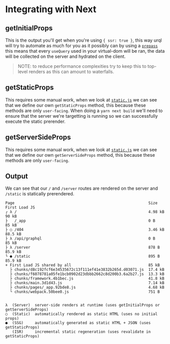 # Integrating with Next

## getInitialProps

This is the output you'll get when you're using `{ ssr: true }`, this way urql will try to automate
as much for you as it possibly can by using a [`prepass`](https://github.com/FormidableLabs/react-ssr-prepass)
this means that every `useQuery` used in your virtual-dom will be ran, the data will be collected on the server
and hydrated on the client.

> NOTE: to reduce performance complexities try to keep this to top-level renders as this can amount to waterfalls.

## getStaticProps

This requires some manual work, when we look at [`static.js`](./pages/static.js) we can see that we define our own
`getStaticProps` method, this because these methods are only `user-facing`. When doing a `yarn next build` we'll need to
ensure that the server we're targetting is running so we can successfully execute the static prerender.

## getServerSideProps

This requires some manual work, when we look at [`static.js`](./pages/server.js) we can see that we define our own
`getServerSideProps` method, this because these methods are only `user-facing`.

## Output

We can see that our `/` and `/server` routes are rendered on the server and `/static` is statically prerendered.

```
Page                                                           Size     First Load JS
┌ λ /                                                          4.98 kB          90 kB
├   /_app                                                      0 B              85 kB
├ ○ /404                                                       3.46 kB        88.5 kB
├ λ /api/graphql                                               0 B              85 kB
├ λ /server                                                    878 B          85.9 kB
└ ● /static                                                    895 B          85.9 kB
+ First Load JS shared by all                                  85 kB
  ├ chunks/d8c192fcf6e34535672c13f111ef41e3832b265d.d03071.js  17.4 kB
  ├ chunks/f6078781a05fe1bcb0902d23dbbb2662c8d200b3.6a2b27.js  13.3 kB
  ├ chunks/framework.4b1bec.js                                 41.8 kB
  ├ chunks/main.3d1d43.js                                      7.14 kB
  ├ chunks/pages/_app.92bde8.js                                4.68 kB
  └ chunks/webpack.50bee0.js                                   751 B


λ  (Server)  server-side renders at runtime (uses getInitialProps or getServerSideProps)
○  (Static)  automatically rendered as static HTML (uses no initial props)
●  (SSG)     automatically generated as static HTML + JSON (uses getStaticProps)
   (ISR)     incremental static regeneration (uses revalidate in getStaticProps)
```
